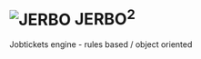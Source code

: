 ![JERBO](https://www.hscripts.com/freeimages/icons/wild-animals/jerboa/jerboa1.gif)
JERBO<sup>2</sup>
=====

Jobtickets engine - rules based / object oriented
